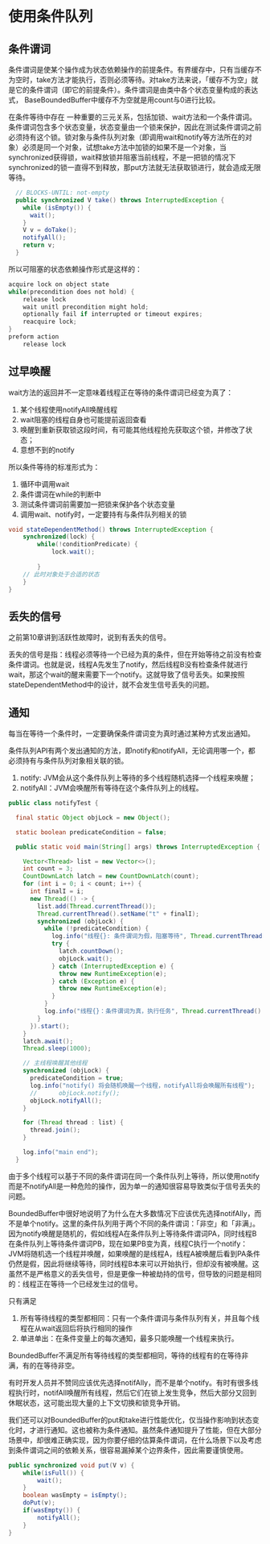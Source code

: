 # 使用条件队列

## 条件谓词

条件谓词是使某个操作成为状态依赖操作的前提条件。有界缓存中，只有当缓存不为空时，take方法才能执行，否则必须等待。对take方法来说，「缓存不为空」就是它的条件谓词（即它的前提条件）。条件谓词是由类中各个状态变量构成的表达式， BaseBoundedBuffer中缓存不为空就是用count与0进行比较。

在条件等待中存在 一种重要的三元关系，包括加锁、wait方法和一个条件谓词。条件谓词包含多个状态变量，状态变量由一个锁来保护，因此在测试条件谓词之前必须持有这个锁。锁对象与条件队列对象（即调用wait和notify等方法所在的对象）必须是同一个对象，试想take方法中加锁的如果不是一个对象，当synchronized获得锁，wait释放锁并阻塞当前线程，不是一把锁的情况下synchronized的锁一直得不到释放，那put方法就无法获取锁进行，就会造成无限等待。

```java
  // BLOCKS-UNTIL: not-empty
  public synchronized V take() throws InterruptedException {
    while (isEmpty()) {
      wait();
    }
    V v = doTake();
    notifyAll();
    return v;
  }
```

所以可阻塞的状态依赖操作形式是这样的：

```java
acquire lock on object state
while(precondition does not hold) {
	release lock
	wait unitl precondition might hold;
	optionally fail if interrupted or timeout expires;
	reacquire lock;
}
preform action
	release lock
```

## 过早唤醒

wait方法的返回并不一定意味着线程正在等待的条件谓词已经变为真了：

1. 某个线程使用notifyAll唤醒线程
2. wait阻塞的线程自身也可能提前返回查看
3. 唤醒到重新获取锁这段时间，有可能其他线程抢先获取这个锁，并修改了状态；
4. 意想不到的notify



所以条件等待的标准形式为：

1. 循环中调用wait
2. 条件谓词在while的判断中
3. 测试条件谓词前需要加一把锁来保护各个状态变量
4. 调用wait、notify时，一定要持有与条件队列相关的锁

```java
void stateDependentMethod() throws InterruptedException {
	synchronized(lock) {
        while(!conditionPredicate) {
            lock.wait();
            
        }
    // 此时对象处于合适的状态
    }
}
```

## 丢失的信号

之前第10章讲到活跃性故障时，说到有丢失的信号。

丢失的信号是指：线程必须等待一个已经为真的条件，但在开始等待之前没有检查条件谓词。也就是说，线程A先发生了notify，然后线程B没有检查条件就进行wait，那这个wait的醒来需要下一个notify。这就导致了信号丢失。如果按照stateDependentMethod中的设计，就不会发生信号丢失的问题。

## 通知

每当在等待一个条件时，一定要确保条件谓词变为真时通过某种方式发出通知。

条件队列API有两个发出通知的方法，即notify和notifyAll，无论调用哪一个，都必须持有与条件队列对象相关联的锁。

1. notify: JVM会从这个条件队列上等待的多个线程随机选择一个线程来唤醒；
2. notifyAll：JVM会唤醒所有等待在这个条件队列上的线程。

```java
public class notifyTest {

  final static Object objLock = new Object();

  static boolean predicateCondition = false;

  public static void main(String[] args) throws InterruptedException {

    Vector<Thread> list = new Vector<>();
    int count = 3;
    CountDownLatch latch = new CountDownLatch(count);
    for (int i = 0; i < count; i++) {
      int finalI = i;
      new Thread(() -> {
        list.add(Thread.currentThread());
        Thread.currentThread().setName("t" + finalI);
        synchronized (objLock) {
          while (!predicateCondition) {
            log.info("线程{}: 条件谓词为假，阻塞等待", Thread.currentThread().getName());
            try {
              latch.countDown();
              objLock.wait();
            } catch (InterruptedException e) {
              throw new RuntimeException(e);
            } catch (Exception e) {
              throw new RuntimeException(e);
            }
          }
          log.info("线程{}：条件谓词为真，执行任务", Thread.currentThread().getName());
        }
      }).start();
    }
    latch.await();
    Thread.sleep(1000);

    // 主线程唤醒其他线程
    synchronized (objLock) {
      predicateCondition = true;
      log.info("notify() 将会随机唤醒一个线程，notifyAll将会唤醒所有线程");
      //      objLock.notify();
      objLock.notifyAll();
    }

    for (Thread thread : list) {
      thread.join();
    }

    log.info("main end");
  }
```

由于多个线程可以基于不同的条件谓词在同一个条件队列上等待，所以使用notify而是不notifyAll是一种危险的操作，因为单一的通知很容易导致类似于信号丢失的问题。

BoundedBuffer中很好地说明了为什么在大多数情况下应该优先选择notifAlly，而不是单个notify。这里的条件队列用于两个不同的条件谓词：「非空」和「非满」。因为notify唤醒是随机的，假如线程A在条件队列上等待条件谓词PA，同时线程B在条件队列上等待条件谓词PB，现在如果PB变为真，线程C执行一个notify：JVM将随机选一个线程并唤醒，如果唤醒的是线程A，线程A被唤醒后看到PA条件仍然是假，因此将继续等待，同时线程B本来可以开始执行，但却没有被唤醒。这虽然不是严格意义的丢失信号，但是更像一种被劫持的信号，但导致的问题是相同的：线程正在等待一个已经发生过的信号。

只有满足

1. 所有等待线程的类型都相同：只有一个条件谓词与条件队列有关，并且每个线程在从wait返回后将执行相同的操作
2. 单进单出：在条件变量上的每次通知，最多只能唤醒一个线程来执行。

BoundedBuffer不满足所有等待线程的类型都相同，等待的线程有的在等待非满，有的在等待非空。

有时开发人员并不赞同应该优先选择notifAlly，而不是单个notify。有时有很多线程执行时，notifAll唤醒所有线程，然后它们在锁上发生竞争，然后大部分又回到休眠状态，这可能出现大量的上下文切换和锁竞争开销。

我们还可以对BoundedBuffer的put和take进行性能优化，仅当操作影响到状态变化时，才进行通知。这也被称为条件通知。虽然条件通知提升了性能，但在大部分场景中，却很难正确实现，因为你要仔细的估算条件谓词，在什么场景下以及考虑到条件谓词之间的依赖关系，很容易漏掉某个边界条件，因此需要谨慎使用。

```java
public synchronized void put(V v) {
    while(isFull()) {
        wait();
    }
    boolean wasEmpty = isEmpty();
    doPut(v);
    if(wasEmpty()) {
        notifyAll();
    }
}
```
